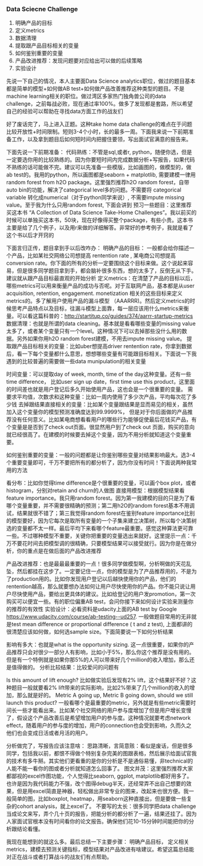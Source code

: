 ### Data Sciecne Challenge
1. 明确产品的目标
2. 定义metrics
3. 数据清理
4. 提取跟产品目标相关的变量
5. 如何鉴别重要的变量
6. 产品改进推荐：发现问题要对应给出可以做的后续策略
7. 实验设计




先说一下自己的情况，本人主要面Data Science analytics职位，做过的题目基本都是简单的模型+如何做AB test+如何做产品改善推荐这种类型的题目。不是machine learning相关的职位。做过湾区多家热门独角兽公司的data challenge，之前每战必败，现在通过率100%。做多了发现都是套路，所以希望自己的经验可以帮助在寻找data方面工作的战友们

好了废话完了，马上进入正题。这种take home data challenge的难点在于问题比较开放性+时间限制。短则3-4个小时，长的最多一周。下面我来说一下前期准备工作，以及拿到题目后如何短时间内把握住要领，写出面试官满意的报告来。


下面先说一下前期准备：
代码熟练：不管是sql,或者r, python，随便你选，但是一定要选你用的比较熟练的。因为你要短时间内完成数据分析+写报告，如果代码不熟练的话可能做不完。建议可以先准备一些模版，比如画图的，做模型的，做ab test的。我用的python，所以画图都是seaborn + matplotlib, 需要建模一律用random forest from h2O package。这里强烈推荐h2O random forest，自带auto bin的功能，解决了categorical level多的问题。不需要将 categorical variable 转化成numerical（对于python同学来说）, 不需要impute missing value。至于我为什么只用random forest, 下面会讲到
预习一些题目：这里推荐买这本书 “A Collection of Data Science Take-Home Challenges”。我以前买的时候可以单独买这本书，50块，现在好像得买整个package，有些小贵。这本书主要是给了几个例子，以及用r来做的详细解答。非常好的参考例子，我就是看了这个书以后才开窍的


下面言归正传，题目拿到手以后改咋办：
明确产品的目标： 一般都会给你描述一个产品，比如某社交网络公司想提高 rentention rate , 某电商公司想提高conversion rate。你下面的所有的分析一定要围绕这个目标来做。这个说起来容易，但是很多同学题目拿到手，都会脑补很多东西，想的太多了，反倒无从下手。建议就从跟产品目标最直观的开始分析
定义metrics：在清楚了产品的目标以后，哪些metrics可以用来衡量产品的成功与否呢。对于互联网产品，基本都是从user acquisition, retention, engagement. monetization 相关的这些目标来定义metrics的。多了解用户使用产品的漏斗模型 （AAARRR)。然后定义metrics的时候思考产品特点以及目标，往漏斗模型上面靠，每一层应该用什么metrics来衡量。可以看这篇科普的：http://startitup.co/guides/374/aarrr-startup-metrics
数据清理：也就是所谓的data cleaning。基本就是看看哪些变量的missing value太多了，或者某个变量只有一个level。这种情况下可以去掉那些没什么用的数据。另外如果你用h2O random forest建模，不用去impute missing value。
提取跟产品目标相关的变量：比如uber想提高driver rentention rate，你拿到数据后，看一下每个变量都什么意思，想想哪些变量有可能跟目标相关。下面说一下我遇到的比较普遍的需要做一些data munipulation的相关变量

时间变量：可以提取day of week, month, time of the day这种变量。还有一些time difference， 比如user sign up date，first time use this product，这里面的时间差也就是用户登记后多久开始使用产品，这也会是一个很重要的变量。
需要求平均值，次数求和这种变量：比如一周内使用了多少次产品，平均每次花了多少钱
去掉跟结果直接相关的变量：比如某个变量跟结果是显而易见的相关，虽然加入这个变量你的模型预测准确度达到99.9999%， 但是对于你后面做的产品推荐没有任何意义。比如某电商想看看用户的哪些行为能够促使最后花钱买产品，有个变量是是否到了check out页面。很显然用户到了check out 页面，购买的意向就已经很高了。在建模的时候要去掉这个变量，因为不用分析就知道这个变量重要。

如何鉴别重要的变量：一般的问题都是让你鉴别哪些变量对结果影响最大。选3-4个重要变量即可，千万不要把所有的都分析了，因为你没有时间！下面说两种我常用的方法

看分布：比如你觉得time difference是个很重要的变量，可以画个box plot，或者histogram，分别对retain and churn的人做图
直接用模型：根据模型结果看feature importance。我只用random forest。因为第一我建模的目的只是为了看哪个变量重要，并不需要很精确的预测；第二用h2O的random forest基本不用调试，结果就很不错了；第三我觉得random forest在鉴别feature importance比别的模型要好，因为它每次是取所有变量的一个子集来建立决策树，所以每个决策树选的变量都不太一样。最后平均下来看哪个feature最重要。感觉这种算法更可靠一些。不过哪种模型不重要，关键你把重要的变量选出来就好。这里提示一点：千万不要花时间去把模型调的很精确，只要模型结果可以接受就行。因为你是在做分析，你的重点是在做后面的产品改进推荐

产品改进推荐：也是最最最重要的一点！很多同学做模型啊，分析啊做的天花乱坠，然后都挂在这步了。一定要记住一点，你的模型是为了产品推荐用的，不是为了production用的。比如你发现用户登记以后越快使用你的产品，他们的rentention越高，那么就要想办法如何让用户尽快使用你的产品。你不能只说让用户尽快使用产品，要给出更具体的建议。比如给登记的用户发promotion，第一次购买可以便宜一些。有的职位偏重AB test，会问你接下来如何设计实验来测量你的推荐的有效性
实验设计：必看资料是udacity上面的AB test by Google https://www.udacity.com/course/ab-testing--ud257. 一般做题目常用的无非就是test mean difference or proportional difference ( t and z test), 上面都讲的很清楚应该如何做，如何选sample size。下面简要说一下如何分析结果

影响有多大：也就是what is the opportunity sizing. 这一点很重要，如果你的产品推荐只会对很少一部分人有影响，比如小于5%，那么你这个推荐是没有用的。但是有一个特例就是如果你那5%的人可以带来好几个million的收入增加，那么还是值得做的。
分析比较结果：比较爱问的问题有

Is this amount of lift enough? 比如做实验后发现有2% lift，这个结果好不好？这种题目一般就要看2% lift带来的实际影响，比如2%带来了几个million的收入的增加，那么就是好的。
Metric A going up, Metric B going down, should we still launch this product? 一般看哪个是最重要的metric，另外就是有些metric需要时间长一些才能看出来。比如某个社交网络的用户参与度增加了但是用户增长变慢了，假设这个产品改善后是希望增加用户的参与度。这种情况就要考虑network effect，随着用户的参与度的增加，用户的connection也会受到影响，久而久之他们也会变成日活或者月活的用户。


分析做完了，写报告应该注意啥：
思路清晰，言简意赅：看似是废话，但是很多同学，包括我以前，都恨不得做个特别复杂完美的图跟表格，然后展示给面试官我的技术有多牛掰。其实他们更看重的是你的分析是不是通俗易懂，非technical的人能不能一看你的图或者分析就知道怎么回事了。
图文并茂：这里强烈推荐大家都鄙视的excel作图功能，个人觉得比seaborn, ggplot, matplotlib都好用多了。也许是因为我代码能力不强，改个图得debug半天，还经常弄不出自己想要的效果，但是用excel简直是神器，轻松做出非常专业的图来，改起来也很方便。我一般简单的图，比如boxplot, heatmap，用seaborn这种直接出，但是要做一些复杂的cohort analysis，就上excel了。
不要写的太长：很多同学把data challenge当成论文来写，弄个几十页的报告，把能分析的都分析了一遍，结果还挂了。因为人家面试官根本没有时间看你的论文报告。确保他们花10-15分钟时间能把你的分析跟结论看懂。



我现在能想到的就这么多。最后总结一下主要步骤： 明确产品目标， 定义相关metrics，建模去预测关键指标，模型结果对产品改进有啥建议。希望这篇总结能对正在战斗或者打算战斗的战友们有点帮助。
